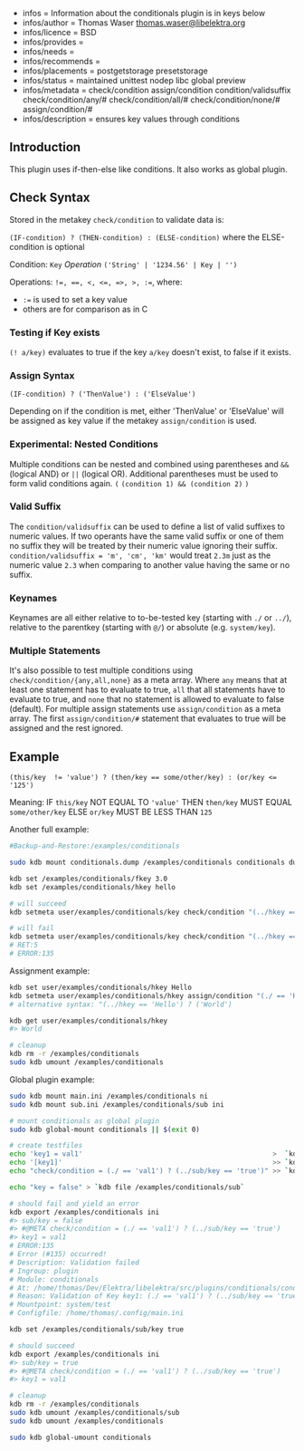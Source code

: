 - infos = Information about the conditionals plugin is in keys below
- infos/author = Thomas Waser <thomas.waser@libelektra.org>
- infos/licence = BSD
- infos/provides =
- infos/needs =
- infos/recommends =
- infos/placements = postgetstorage presetstorage
- infos/status = maintained unittest nodep libc global preview
- infos/metadata = check/condition assign/condition condition/validsuffix check/condition/any/# check/condition/all/# check/condition/none/# assign/condition/#
- infos/description = ensures key values through conditions

## Introduction

This plugin uses if-then-else like conditions. It also works as global plugin.

## Check Syntax

Stored in the metakey `check/condition` to validate data is:

`(IF-condition) ? (THEN-condition) : (ELSE-condition)` where the ELSE-condition is optional

Condition:  `Key` *Operation* `('String' | '1234.56' | Key | '')`

Operations: `!=, ==, <, <=, =>, >, :=`, where:

- `:=` is used to set a key value
- others are for comparison as in C

### Testing if Key exists

`(! a/key)` evaluates to true if the key `a/key` doesn't exist, to false if it exists.

### Assign Syntax

    (IF-condition) ? ('ThenValue') : ('ElseValue')

Depending on if the condition is met, either 'ThenValue' or 'ElseValue' will be assigned as key value if the metakey `assign/condition` is used.

### Experimental: Nested Conditions

Multiple conditions can be nested and combined using parentheses and `&&` (logical AND) or `||` (logical OR). Additional parentheses must be used to form valid conditions again. `(` `(condition 1) && (condition 2)` `)`

### Valid Suffix

The `condition/validsuffix` can be used to define a list of valid suffixes to numeric values. If two operants have the same valid suffix or one of them no suffix they will be treated by their numeric value ignoring their suffix.
`condition/validsuffix = 'm', 'cm', 'km'` would treat `2.3m` just as the numeric value `2.3` when comparing to another value having the same or no suffix.

### Keynames

Keynames are all either relative to to-be-tested key (starting with `./` or `../`), relative to the parentkey (starting with `@/`) or absolute (e.g. `system/key`).

### Multiple Statements

It's also possible to test multiple conditions using `check/condition/{any,all,none}` as a meta array. Where `any` means that at least one statement has to evaluate to true, `all` that all statements have to evaluate to true, and `none` that no statement is allowed to evaluate to false (default).
For multiple assign statements use `assign/condition` as a meta array. The first `assign/condition/#` statement that evaluates to true will be assigned and the rest ignored.


## Example

    (this/key  != 'value') ? (then/key == some/other/key) : (or/key <= '125')

Meaning: IF `this/key` NOT EQUAL TO `'value'` THEN `then/key` MUST EQUAL `some/other/key` ELSE `or/key` MUST BE LESS THAN `125`


Another full example:

```sh
#Backup-and-Restore:/examples/conditionals

sudo kdb mount conditionals.dump /examples/conditionals conditionals dump

kdb set /examples/conditionals/fkey 3.0
kdb set /examples/conditionals/hkey hello

# will succeed
kdb setmeta user/examples/conditionals/key check/condition "(../hkey == 'hello') ? (../fkey == '3.0')"

# will fail
kdb setmeta user/examples/conditionals/key check/condition "(../hkey == 'hello') ? (../fkey == '5.0')"
# RET:5
# ERROR:135
```

Assignment example:

```sh
kdb set user/examples/conditionals/hkey Hello
kdb setmeta user/examples/conditionals/hkey assign/condition "(./ == 'Hello') ? ('World')"
# alternative syntax: "(../hkey == 'Hello') ? ('World')

kdb get user/examples/conditionals/hkey
#> World

# cleanup
kdb rm -r /examples/conditionals
sudo kdb umount /examples/conditionals
```

Global plugin example:

```sh
sudo kdb mount main.ini /examples/conditionals ni
sudo kdb mount sub.ini /examples/conditionals/sub ini

# mount conditionals as global plugin
sudo kdb global-mount conditionals || $(exit 0)

# create testfiles
echo 'key1 = val1'                                               >  `kdb file /examples/conditionals`
echo '[key1]'                                                    >> `kdb file /examples/conditionals`
echo "check/condition = (./ == 'val1') ? (../sub/key == 'true')" >> `kdb file /examples/conditionals`

echo "key = false" > `kdb file /examples/conditionals/sub`

# should fail and yield an error
kdb export /examples/conditionals ini
#> sub/key = false
#> #@META check/condition = (./ == 'val1') ? (../sub/key == 'true')
#> key1 = val1
# ERROR:135
# Error (#135) occurred!
# Description: Validation failed
# Ingroup: plugin
# Module: conditionals
# At: /home/thomas/Dev/Elektra/libelektra/src/plugins/conditionals/conditionals.c:696
# Reason: Validation of Key key1: (./ == 'val1') ? (../sub/key == 'true') failed. ((../sub/key == 'true') failed)
# Mountpoint: system/test
# Configfile: /home/thomas/.config/main.ini

kdb set /examples/conditionals/sub/key true

# should succeed
kdb export /examples/conditionals ini
#> sub/key = true
#> #@META check/condition = (./ == 'val1') ? (../sub/key == 'true')
#> key1 = val1

# cleanup
kdb rm -r /examples/conditionals
sudo kdb umount /examples/conditionals/sub
sudo kdb umount /examples/conditionals

sudo kdb global-umount conditionals
```
